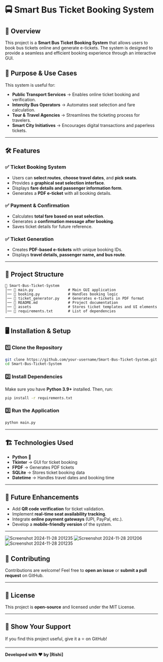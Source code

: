 # 🚍 Smart Bus Ticket Booking System

## 📌 Overview

This project is a **Smart Bus Ticket Booking System** that allows users to book bus tickets online and generate e-tickets. The system is designed to provide a seamless and efficient booking experience through an interactive GUI.

## 🎯 Purpose & Use Cases

This system is useful for:

- **Public Transport Services** → Enables online ticket booking and verification.
- **Intercity Bus Operators** → Automates seat selection and fare calculation.
- **Tour & Travel Agencies** → Streamlines the ticketing process for travelers.
- **Smart City Initiatives** → Encourages digital transactions and paperless tickets.

---

## 🛠️ Features

### ✅ Ticket Booking System

- Users can **select routes**, **choose travel dates**, and **pick seats**.
- Provides a **graphical seat selection interface**.
- Displays **fare details and passenger information form**.
- Generates a **PDF e-ticket** with all booking details.

### ✅ Payment & Confirmation

- Calculates **total fare based on seat selection**.
- Generates a **confirmation message after booking**.
- Saves ticket details for future reference.

### ✅ Ticket Generation

- Creates **PDF-based e-tickets** with unique booking IDs.
- Displays **travel details, passenger name, and bus route**.

---

## 📂 Project Structure

```
📁 Smart-Bus-Ticket-System
│── 📄 main.py                # Main GUI application
│── 📄 booking.py             # Handles booking logic
│── 📄 ticket_generator.py    # Generates e-tickets in PDF format
│── 📄 README.md              # Project documentation
│── 📁 assets                 # Stores ticket templates and UI elements
│── 📄 requirements.txt       # List of dependencies
```

---

## 🖥️ Installation & Setup

### 1️⃣ Clone the Repository

```bash
git clone https://github.com/your-username/Smart-Bus-Ticket-System.git
cd Smart-Bus-Ticket-System
```

### 2️⃣ Install Dependencies

Make sure you have **Python 3.9+** installed. Then, run:

```bash
pip install -r requirements.txt
```

### 3️⃣ Run the Application

```bash
python main.py
```

---

## 🏗️ Technologies Used

- **Python** 🐍
- **Tkinter** → GUI for ticket booking
- **FPDF** → Generates PDF tickets
- **SQLite** → Stores ticket booking data
- **Datetime** → Handles travel dates and booking time

---

## 🚀 Future Enhancements

- Add **QR code verification** for ticket validation.
- Implement **real-time seat availability tracking**.
- Integrate **online payment gateways** (UPI, PayPal, etc.).
- Develop a **mobile-friendly version** of the system.

---

![Screenshot 2024-11-28 201235](https://github.com/user-attachments/assets/baba3e7a-c8f2-45c7-b957-de94ca854978)
![Screenshot 2024-11-28 201206](https://github.com/user-attachments/assets/5c37cb7f-9527-41d5-bd90-5393cb09511b)
![Screenshot 2024-11-28 201235](https://github.com/user-attachments/assets/13cd9baa-8541-4617-b31f-84393a52bd62)


## 🤝 Contributing

Contributions are welcome! Feel free to **open an issue** or **submit a pull request** on GitHub.

---

## 📜 License

This project is **open-source** and licensed under the MIT License.

---

## 🌟 Show Your Support

If you find this project useful, give it a ⭐ on GitHub!

---

**Developed with ❤️ by [Rishi]**

